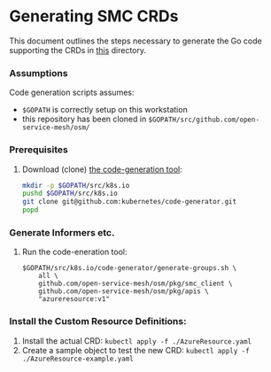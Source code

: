 # Generating SMC CRDs

This document outlines the steps necessary to generate the Go code supporting the CRDs in [this](./crd/) directory.

### Assumptions
Code generation scripts assumes:
  - `$GOPATH` is correctly setup on this workstation
  - this repository has been cloned in `$GOPATH/src/github.com/open-service-mesh/osm/`

### Prerequisites
  1. Download (clone) [the code-generation tool](https://github.com/kubernetes/code-generator):
        ```bash
        mkdir -p $GOPATH/src/k8s.io
        pushd $GOPATH/src/k8s.io
        git clone git@github.com:kubernetes/code-generator.git
        popd
        ```

### Generate Informers etc.
  1. Run the code-eneration tool:
        ```
        $GOPATH/src/k8s.io/code-generator/generate-groups.sh \
            all \
            github.com/open-service-mesh/osm/pkg/smc_client \
            github.com/open-service-mesh/osm/pkg/apis \
            "azureresource:v1"
        ```

### Install the Custom Resource Definitions:
  1. Install the actual CRD: `kubectl apply -f ./AzureResource.yaml`
  1. Create a sample object to test the new CRD: `kubectl apply -f ./AzureResource-example.yaml`
